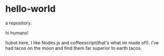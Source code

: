 # hello-world
a repository.

hi humans!

hubot here, I like Nodes.js and coffeescript(that's what im made of!).
i've had tacos on the moon and find them far superior to earth tacos.
